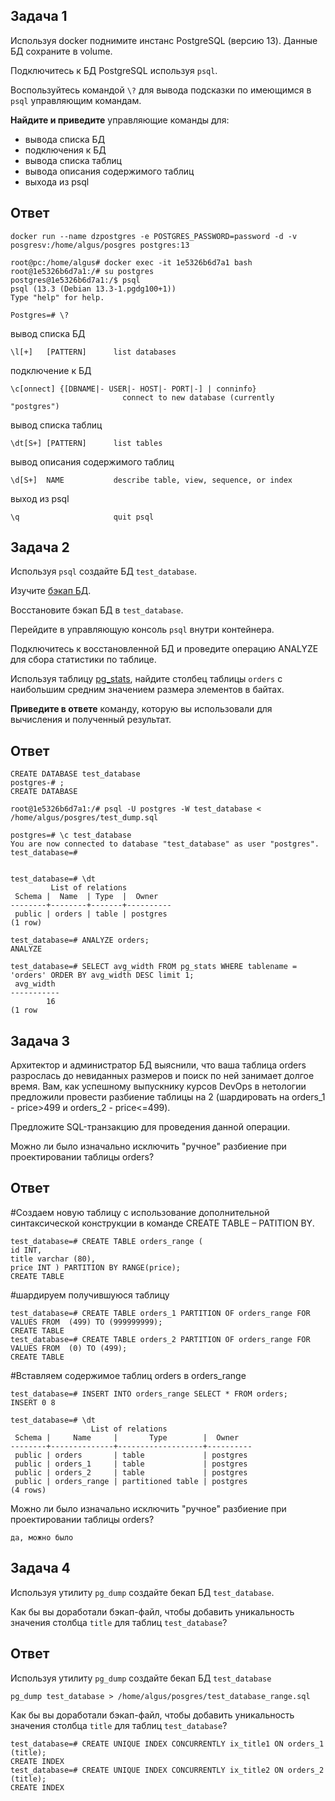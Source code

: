## Задача 1

Используя docker поднимите инстанс PostgreSQL (версию 13). Данные БД сохраните в volume.

Подключитесь к БД PostgreSQL используя `psql`.

Воспользуйтесь командой `\?` для вывода подсказки по имеющимся в `psql` управляющим командам.

**Найдите и приведите** управляющие команды для:
- вывода списка БД
- подключения к БД
- вывода списка таблиц
- вывода описания содержимого таблиц
- выхода из psql

## Ответ

 ```
docker run --name dzpostgres -e POSTGRES_PASSWORD=password -d -v posgresv:/home/algus/posgres postgres:13

root@pc:/home/algus# docker exec -it 1e5326b6d7a1 bash
root@1e5326b6d7a1:/# su postgres
postgres@1e5326b6d7a1:/$ psql
psql (13.3 (Debian 13.3-1.pgdg100+1))
Type "help" for help.

Postgres=# \?
```
вывод списка БД
```
\l[+]   [PATTERN]      list databases
```
подключение к БД
```
\c[onnect] {[DBNAME|- USER|- HOST|- PORT|-] | conninfo}
                         connect to new database (currently "postgres")
```
вывод списка таблиц
```
\dt[S+] [PATTERN]      list tables
```
вывод описания содержимого таблиц
```
\d[S+]  NAME           describe table, view, sequence, or index
```
выход из psql
```
\q                     quit psql
```


## Задача 2

Используя `psql` создайте БД `test_database`.

Изучите [бэкап БД](https://github.com/netology-code/virt-homeworks/tree/master/06-db-04-postgresql/test_data).

Восстановите бэкап БД в `test_database`.

Перейдите в управляющую консоль `psql` внутри контейнера.

Подключитесь к восстановленной БД и проведите операцию ANALYZE для сбора статистики по таблице.

Используя таблицу [pg_stats](https://postgrespro.ru/docs/postgresql/12/view-pg-stats), найдите столбец таблицы `orders` 
с наибольшим средним значением размера элементов в байтах.

**Приведите в ответе** команду, которую вы использовали для вычисления и полученный результат.


## Ответ

```
CREATE DATABASE test_database
postgres-# ;
CREATE DATABASE

root@1e5326b6d7a1:/# psql -U postgres -W test_database < /home/algus/posgres/test_dump.sql

postgres=# \c test_database
You are now connected to database "test_database" as user "postgres".
test_database=# 


test_database=# \dt
         List of relations
 Schema |  Name  | Type  |  Owner   
--------+--------+-------+----------
 public | orders | table | postgres
(1 row)

test_database=# ANALYZE orders;
ANALYZE

test_database=# SELECT avg_width FROM pg_stats WHERE tablename = 'orders' ORDER BY avg_width DESC limit 1;
 avg_width 
-----------
        16
(1 row
```

## Задача 3

Архитектор и администратор БД выяснили, что ваша таблица orders разрослась до невиданных размеров и
поиск по ней занимает долгое время. Вам, как успешному выпускнику курсов DevOps в нетологии предложили
провести разбиение таблицы на 2 (шардировать на orders_1 - price>499 и orders_2 - price<=499).

Предложите SQL-транзакцию для проведения данной операции.

Можно ли было изначально исключить "ручное" разбиение при проектировании таблицы orders?

## Ответ

#Создаем новую таблицу с использование дополнительной синтаксической конструкции в команде CREATE ТABLE – PATITION BY.
```
test_database=# CREATE TABLE orders_range (
id INT,
title varchar (80),
price INT ) PARTITION BY RANGE(price);
CREATE TABLE
```
#шардируем получившуюся таблицу
```
test_database=# CREATE TABLE orders_1 PARTITION OF orders_range FOR VALUES FROM  (499) TO (999999999);
CREATE TABLE
test_database=# CREATE TABLE orders_2 PARTITION OF orders_range FOR VALUES FROM  (0) TO (499);
CREATE TABLE
```

#Вставляем содержимое таблиц orders в orders_range
```
test_database=# INSERT INTO orders_range SELECT * FROM orders;
INSERT 0 8
```
```
test_database=# \dt
                  List of relations
 Schema |     Name     |       Type        |  Owner   
--------+--------------+-------------------+----------
 public | orders       | table             | postgres
 public | orders_1     | table             | postgres
 public | orders_2     | table             | postgres
 public | orders_range | partitioned table | postgres
(4 rows)
```

Можно ли было изначально исключить "ручное" разбиение при проектировании таблицы orders?
```
да, можно было
```


## Задача 4

Используя утилиту `pg_dump` создайте бекап БД `test_database`.

Как бы вы доработали бэкап-файл, чтобы добавить уникальность значения столбца `title` для таблиц `test_database`?

## Ответ

Используя утилиту `pg_dump` создайте бекап БД `test_database`
```
pg_dump test_database > /home/algus/posgres/test_database_range.sql
```
Как бы вы доработали бэкап-файл, чтобы добавить уникальность значения столбца `title` для таблиц `test_database`?
```
test_database=# CREATE UNIQUE INDEX CONCURRENTLY ix_title1 ON orders_1 (title);
CREATE INDEX
test_database=# CREATE UNIQUE INDEX CONCURRENTLY ix_title2 ON orders_2 (title);
CREATE INDEX

